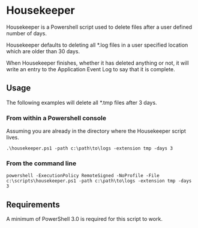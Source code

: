 # Housekeeper

Housekeeper is a Powershell script used to delete files after a user defined number of days.

Housekeeper defaults to deleting all *.log files in a user specified location which are older than 30 days.

When Housekeeper finishes, whether it has deleted anything or not, it will write an entry to the Application Event Log to say that it is complete.

## Usage

The following examples will delete all *.tmp files after 3 days.

### From within a Powershell console

Assuming you are already in the directory where the Housekeeper script lives.

    .\housekeeper.ps1 -path c:\path\to\logs -extension tmp -days 3

### From the command line

    powershell -ExecutionPolicy RemoteSigned -NoProfile -File c:\scripts\housekeeper.ps1 -path c:\path\to\logs -extension tmp -days 3

## Requirements
A minimum of PowerShell 3.0 is required for this script to work.